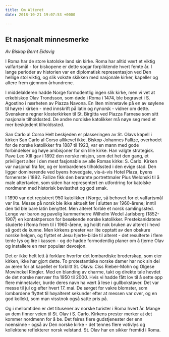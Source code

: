 ```yaml
---
title: Om Alteret
date: 2018-10-21 19:07:53 +0000

---
```

## Et nasjonalt minnesmerke

_Av Biskop Bernt Eidsvig_

I Roma har de store katolske land sin kirke. Roma har alltid vært et viktig valfartsmål - for biskopene er dette sogar forpliktende hvert femte år. I lange perioder av historien var en diplomatisk representasjon ved Den hellige stol viktig, og slik vokste skikken med nasjonale kirker, kapeller og altere frem gjennom århundrene.

I middelalderen hadde Norge formodentlig ingen slik kirke, men vi vet at erkebiskop Olav Trondsson, som døde i Roma i 1474, ble begravet i S. Agostino i nærheten av Piazza Navona. En liten minnetavle på en av søylene til høyre i kirken - med innskrift på latin og nynorsk - vidner om dette. Svenskene regner klosterkirken til St. Birgitta ved Piazza Farnese som sitt nasjonale tilholdssted. De andre nordiske katolikker må nøye seg med et mer beskjedent tilholdssted.

San Carlo al Corso
Helt beskjeden er plasseringen av St. Olavs kapell i kirken San Carlo al Corso allikevel ikke. Biskop Johannes Fallize, overhodet for de norske katolikker fra 1887 til 1923, var en mann med gode forbindelser og høye ambisjoner for sin lille kirke. Han valgte strategisk. Pave Leo XIII gav i 1892 den norske misjon, som det het den gang, et priviligert alter i den mest fasjonable av alle Romas kirke: S. Carlo. Kirken var nasjonal fra før, og er lombardenes tilholdssted i den evige stad. Den ligger dominerende ved byens hovedgate, vis-à-vis Hotel Plaza, byens fornemste i 1892. Fallize fikk den berømte portrettmaler Pius Welonski til å male altertavlen, som siden har representert en utfordring for katolske nordmenn med historisk bevissthet og god smak.

I 1890 var det registrert 950 katolikker i Norge, så behovet for et valfartsmål var lite. Messe på norsk ble ikke aktuelt før i slutten av 1960-årene; inntil den tid ble bare latin benyttet. Men alteret forble et norsk samlingssted. Lenge var baron og pavelig kammerherre Wilhelm Wedel Jarlsberg (1852-1907) en kontaktperson for besøkende norske katolikker. Prestekanidatene studerte i Roma frem til i 1960-årene, og holdt nok bruken av alteret i hevd så godt de kunne. Men kirkens prester var lite opptatt av den obskure norske helgen, og flyttet et Jesu hjerte-bilde til alteret - det resulterte i flere tente lys og lire i kassen - og de hadde formodentlig planer om å fjerne Olav og installere en mer populær devosjon.

Det er ikke helt lett å forklare hvorfor det lombardiske broderskap, som eier kirken, ikke har gjort dette. To protestantiske norske damer har nok sin del av æren for at kapellet er forblitt St. Olavs: Ciss Rieber-Mohn og Olgese Mowinckel Ringler. Med en blanding av charme, takt og direkte tale hevdet de det norske nærvær fra 1950 til 2000. Hvis vi hadde fått lov til å sette opp flere minnetavler, burde deres navn ha vært å lese i gullbokstaver. Det var messe til jul og efter hvert 17. mai. De sørget for vakre blomster, som lombardene flyttet til høyalteret sekunder efter at messen var over, og en god kollekt, som man visstnok også satte pris på.

Og i mellomtiden er det titusener av norske turister i Roma hvert år. Mange av dem finner veien til St. Olav i S. Carlo. Kirkens prester merker at det kommer nordmenn for å be. Det feires flere gudstjenester der enn noensinne - også av Den norske kirke - det tennes flere votivlys og kollektene reflekterer norsk velstand. St. Olav har en sikker fremtid i Roma.